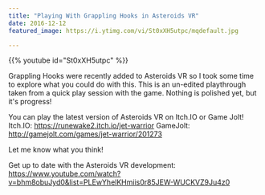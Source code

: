 ```yaml
---
title: "Playing With Grappling Hooks in Asteroids VR"
date: 2016-12-12
featured_image: https://i.ytimg.com/vi/St0xXH5utpc/mqdefault.jpg

---
```


{{% youtube id="St0xXH5utpc" %}}

Grappling Hooks were recently added to Asteroids VR so I took some time to explore what you could do with this. This is an un-edited playthrough taken from a quick play session with the game. Nothing is polished yet, but it's progress!

You can play the latest version of Asteroids VR on Itch.IO or Game Jolt!
Itch.IO: https://runewake2.itch.io/jet-warrior
GameJolt: http://gamejolt.com/games/jet-warrior/201273

Let me know what you think!

Get up to date with the Asteroids VR development: https://www.youtube.com/watch?v=bhm8obuJyd0&list=PLEwYhelKHmiis0r85JEW-WUCKVZ9Ju4z0